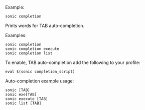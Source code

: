 Example:

    sonic completion

Prints words for TAB auto-completion.

Examples:

    sonic completion
    sonic completion execute
    sonic completion list

To enable, TAB auto-completion add the following to your profile:

    eval $(sonic completion_script)

Auto-completion example usage:

    sonic [TAB]
    sonic exe[TAB]
    sonic execute [TAB]
    sonic list [TAB]
